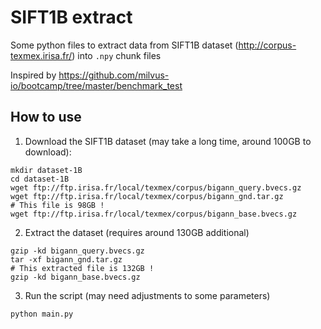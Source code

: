 # SIFT1B extract

Some python files to extract data from SIFT1B dataset (http://corpus-texmex.irisa.fr/) into `.npy` chunk files

Inspired by https://github.com/milvus-io/bootcamp/tree/master/benchmark_test

## How to use

1. Download the SIFT1B dataset (may take a long time, around 100GB to download):
```shell
mkdir dataset-1B
cd dataset-1B
wget ftp://ftp.irisa.fr/local/texmex/corpus/bigann_query.bvecs.gz
wget ftp://ftp.irisa.fr/local/texmex/corpus/bigann_gnd.tar.gz
# This file is 98GB !
wget ftp://ftp.irisa.fr/local/texmex/corpus/bigann_base.bvecs.gz
```
2. Extract the dataset (requires around 130GB additional)
```shell
gzip -kd bigann_query.bvecs.gz
tar -xf bigann_gnd.tar.gz
# This extracted file is 132GB !
gzip -kd bigann_base.bvecs.gz
```

3. Run the script (may need adjustments to some parameters)
```shell
python main.py
```
